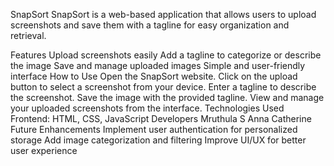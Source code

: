 
SnapSort
SnapSort is a web-based application that allows users to upload screenshots and save them with a tagline for easy organization and retrieval.

Features
Upload screenshots easily
Add a tagline to categorize or describe the image
Save and manage uploaded images
Simple and user-friendly interface
How to Use
Open the SnapSort website.
Click on the upload button to select a screenshot from your device.
Enter a tagline to describe the screenshot.
Save the image with the provided tagline.
View and manage your uploaded screenshots from the interface.
Technologies Used
Frontend: HTML, CSS, JavaScript
Developers
Mruthula S
Anna Catherine
Future Enhancements
Implement user authentication for personalized storage
Add image categorization and filtering
Improve UI/UX for better user experience
